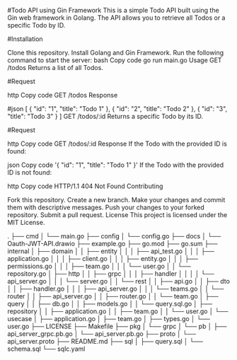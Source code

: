 #Todo API using Gin Framework
This is a simple Todo API built using the Gin web framework in Golang. The API allows you to retrieve all Todos or a specific Todo by ID.

#Installation

Clone this repository.
Install Golang and Gin Framework.
Run the following command to start the server:
bash
Copy code
go run main.go
Usage
GET /todos
Returns a list of all Todos.

#Request

http
Copy code
GET /todos
Response

#json
[
  {
    "id": "1",
    "title": "Todo 1"
  },
  {
    "id": "2",
    "title": "Todo 2"
  },
  {
    "id": "3",
    "title": "Todo 3"
  }
]
GET /todos/:id
Returns a specific Todo by its ID.

#Request

http
Copy code
GET /todos/:id
Response
If the Todo with the provided ID is found:

json
Copy code
'{
  "id": "1",
  "title": "Todo 1"
}'
If the Todo with the provided ID is not found:

http
Copy code
HTTP/1.1 404 Not Found
Contributing

Fork this repository.
Create a new branch.
Make your changes and commit them with descriptive messages.
Push your changes to your forked repository.
Submit a pull request.
License
This project is licensed under the MIT License.


.
├── cmd
│   └── main.go
├── config
│   └── config.go
├── docs
│   └── Oauth-JWT-API.drawio
├── example.go
├── go.mod
├── go.sum
├── internal
│   ├── domain
│   │   ├── entity
│   │   │   ├── api_test.go
│   │   │   ├── application.go
│   │   │   ├── client.go
│   │   │   ├── entity.go
│   │   │   ├── permissions.go
│   │   │   ├── team.go
│   │   │   └── user.go
│   │   └── repository.go
│   ├── http
│   │   ├── grpc
│   │   │   ├── handler
│   │   │   │   └── api_server.go
│   │   │   └── server.go
│   │   └── rest
│   │       ├── api.go
│   │       ├── dto
│   │       ├── handler.go
│   │       │   ├── api_server.go
│   │       │   └── teams.go
│   │       └── router
│   │           ├── api_server.go
│   │           ├── router.go
│   │           └── team.go
│   ├── query
│   │   ├── db.go
│   │   ├── models.go
│   │   └── query.sql.go
│   ├── repository
│   │   ├── application.go
│   │   ├── team.go
│   │   └── user.go
│   └── usecase
│       ├── application.go
│       ├── team.go
│       ├── types.go
│       └── user.go
├── LICENSE
├── Makefile
├── pkg
│   └── grpc
│       └── pb
│           ├── api_server_grpc.pb.go
│           └── api_server.pb.go
├── proto
│   └── api_server.proto
├── README.md
├── sql
│   ├── query.sql
│   └── schema.sql
└── sqlc.yaml
